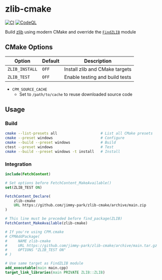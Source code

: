 # zlib-cmake

[![CI](https://github.com/jimmy-park/zlib-cmake/actions/workflows/ci.yaml/badge.svg)](https://github.com/jimmy-park/zlib-cmake/actions/workflows/ci.yaml)
[![CodeQL](https://github.com/jimmy-park/zlib-cmake/actions/workflows/codeql.yaml/badge.svg)](https://github.com/jimmy-park/zlib-cmake/actions/workflows/codeql.yaml)

Build [zlib](https://github.com/madler/zlib) using modern CMake and override the [`FindZLIB`](https://cmake.org/cmake/help/latest/module/FindZLIB.html) module

## CMake Options

| Option         | Default | Description                    |
| -------------- | ------- | ------------------------------ |
| `ZLIB_INSTALL` | `OFF`   | Install zlib and CMake targets |
| `ZLIB_TEST`    | `OFF`   | Enable testing and build tests |

- `CPM_SOURCE_CACHE`
  - Set to `/path/to/cache` to reuse downloaded source code

## Usage

### Build

```sh
cmake --list-presets all                    # List all CMake presets
cmake --preset windows                      # Configure
cmake --build --preset windows              # Build
ctest --preset windows                      # Test
cmake --build --preset windows -t install   # Install
```

### Integration

```CMake
include(FetchContent)

# Set options before FetchContent_MakeAvailable()
set(ZLIB_TEST ON)

FetchContent_Declare(
    zlib-cmake
    URL https://github.com/jimmy-park/zlib-cmake/archive/main.zip
)

# This line must be preceded before find_package(ZLIB)
FetchContent_MakeAvailable(zlib-cmake)

# If you're using CPM.cmake
# CPMAddPackage(
#     NAME zlib-cmake
#     URL https://github.com/jimmy-park/zlib-cmake/archive/main.tar.gz
#     OPTIONS "ZLIB_TEST ON"
# )

# Use same target as FindZLIB module
add_executable(main main.cpp)
target_link_libraries(main PRIVATE ZLIB::ZLIB)
```
